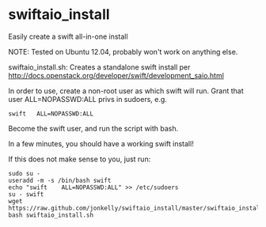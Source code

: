 swiftaio_install
================

Easily create a swift all-in-one install

NOTE: Tested on Ubuntu 12.04, probably won't work on anything else.

swiftaio_install.sh: Creates a standalone swift install per http://docs.openstack.org/developer/swift/development_saio.html

In order to use, create a non-root user as which swift will run.
Grant that user ALL=NOPASSWD:ALL privs in sudoers, e.g.

    swift	ALL=NOPASSWD:ALL

Become the swift user, and run the script with bash.

In a few minutes, you should have a working swift install!

If this does not make sense to you, just run:

    sudo su -
    useradd -m -s /bin/bash swift
    echo "swift    ALL=NOPASSWD:ALL" >> /etc/sudoers
    su - swift
    wget https://raw.github.com/jonkelly/swiftaio_install/master/swiftaio_install.sh
    bash swiftaio_install.sh
    
    
